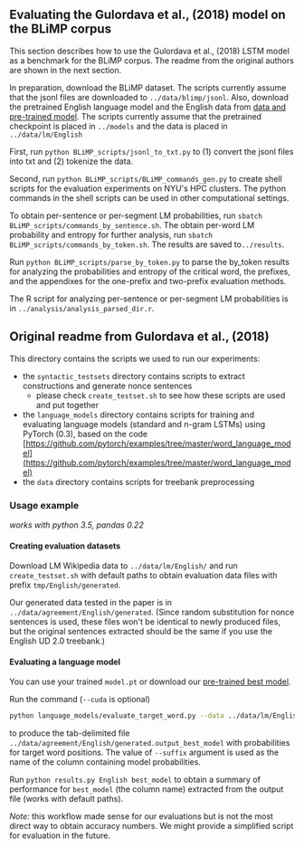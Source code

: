 ## Evaluating the Gulordava et al., (2018) model on the BLiMP corpus

This section describes how to use the Gulordava et al., (2018) LSTM model as a benchmark for the BLiMP corpus. The readme from the original authors are shown in the next section.

In preparation, download the BLiMP dataset. The scripts currently assume that the jsonl files are downloaded to `../data/blimp/jsonl`. Also, download the pretrained English language model and the English data from [data and pre-trained model](../data). The scripts currently assume that the pretrained checkpoint is placed in `../models` and the data is placed in `../data/lm/English`

First, run `python BLiMP_scripts/jsonl_to_txt.py` to (1) convert the jsonl files into txt and (2) tokenize the data.

Second, run `python BLiMP_scripts/BLiMP_commands_gen.py` to create shell scripts for the evaluation experiments on NYU's HPC clusters. The python commands in the shell scripts can be used in other computational settings.

To obtain per-sentence or per-segment LM probabilities, run `sbatch BLiMP_scripts/commands_by_sentence.sh`. The obtain per-word LM probability and entropy for further analysis, run `sbatch BLiMP_scripts/commands_by_token.sh`. The results are saved to`../results`. 

Run `python BLiMP_scripts/parse_by_token.py` to parse the by_token results for analyzing the probabilities and entropy of the critical word, the prefixes, and the appendixes for the one-prefix and two-prefix evaluation methods.

The R script for analyzing per-sentence or per-segment LM probabilities is in `../analysis/analysis_parsed_dir.r`.


## Original readme from Gulordava et al., (2018)

This directory contains the scripts we used to run our experiments:

- the `syntactic_testsets` directory contains scripts to extract constructions and generate nonce sentences
  - please check  `create_testset.sh` to see how these scripts are used and put together
- the `language_models` directory contains scripts for training and evaluating language models (standard and n-gram LSTMs) using PyTorch (0.3), based on the code [https://github.com/pytorch/examples/tree/master/word_language_model](https://github.com/pytorch/examples/tree/master/word_language_model)
- the `data` directory contains scripts for treebank preprocessing



### Usage example

*works with python 3.5, pandas 0.22*

#### Creating evaluation datasets

Download LM Wikipedia data to `../data/lm/English/` and run `create_testset.sh` with default paths to obtain evaluation data files with prefix `tmp/English/generated`. 

Our generated data tested in the paper is in `../data/agreement/English/generated`. (Since random substitution for nonce sentences is used, these files won't be identical to newly produced files, but the original sentences extracted should be the same if you use the English UD 2.0 treebank.)

#### Evaluating a language model

You can use your trained `model.pt` or download our [pre-trained best model](../data).

Run the command (`--cuda` is optional)

```bash
python language_models/evaluate_target_word.py --data ../data/lm/English/ --checkpoint model.pt --path ../data/agreement/English/generated --suffix best_model --cuda
```

to produce the tab-delimited file `../data/agreement/English/generated.output_best_model` with probabilities for target word positions. The value of `--suffix` argument is used as the name of the column containing model probabilities.

Run `python results.py English best_model` to obtain a summary of performance for `best_model` (the column name) extracted from the output file (works with default paths). 

*Note:* this workflow made sense for our evaluations but is not the most direct way to obtain accuracy numbers. We might provide a simplified script for evaluation in the future.






